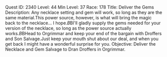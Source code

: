 Quest ID: 2340
Level: 44
Min Level: 37
Race: 178
Title: Deliver the Gems
Description: Any necklace setting and gem will work, so long as they are the same material.This power source, however, is what will bring the magic back to the necklace... I hope.$B$BI'll gladly supply the gems needed for your version of the necklace, so long as the power source actually works.$B$BHead to Orgrimmar and keep your end of the bargain with Droffers and Son Salvage.Just keep your mouth shut about our deal, and when you get back I might have a wonderful surprise for you.
Objective: Deliver the Necklace and Gem Salvage to Dran Droffers in Orgrimmar.
